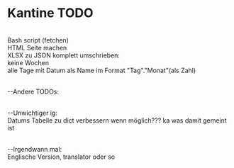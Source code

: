 # Kantine TODO

<br>Bash script (fetchen)
<br>HTML Seite machen
<br>XLSX zu JSON komplett umschrieben:
    <br>keine Wochen
    <br>alle Tage mit Datum als Name im Format "Tag"."Monat"(als Zahl) 

<br>--Andere TODOs:

<br>--Unwichtiger ig:
<br>Datums Tabelle zu dict verbessern wenn möglich??? ka was damit gemeint ist

<br>--Irgendwann mal:
<br>Englische Version, translator oder so

